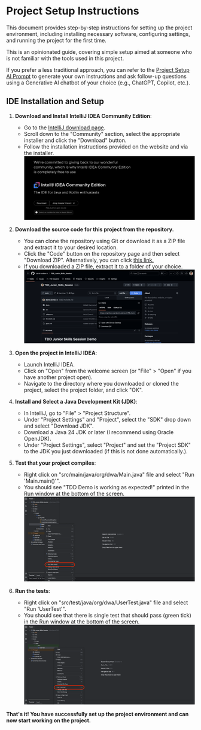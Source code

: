 # Project Setup Instructions

This document provides step-by-step instructions for setting up the project environment, including installing necessary software, configuring settings, and running the project for the first time.

This is an opinionated guide, covering simple setup aimed at someone who is not familiar with the tools used in this project.

If you prefer a less traditional approach, you can refer to the [Project Setup AI Prompt](ProjectSetupAIPrompt.md) to generate your own instructions and ask follow-up questions using a Generative AI chatbot of your choice (e.g., ChatGPT, Copilot, etc.).

## IDE Installation and Setup

1. **Download and Install IntelliJ IDEA Community Edition**:
   - Go to the [IntelliJ download page](https://www.jetbrains.com/idea/download/).
   - Scroll down to the "Community" section, select the appropriate installer and click the "Download" button.
   - Follow the installation instructions provided on the website and via the installer.
    ![image](assets/setup_intellij_install.png)

2. **Download the source code for this project from the repository.**
   - You can clone the repository using Git or download it as a ZIP file and extract it to your desired location.
   - Click the "Code" button on the repository page and then select "Download ZIP". Alternatively, you can click [this link.](https://github.com/david-andrew-k/TDD_Junior_Skills_Session/archive/refs/heads/main.zip)
   - If you downloaded a ZIP file, extract it to a folder of your choice.
   ![image](assets/setup_code_download.png)

3. **Open the project in IntelliJ IDEA**:
   - Launch IntelliJ IDEA.
   - Click on "Open" from the welcome screen (or "File" > "Open" if you have another project open).
   - Navigate to the directory where you downloaded or cloned the project, select the project folder, and click "OK".

4. **Install and Select a Java Development Kit (JDK)**:
    - In IntelliJ, go to "File" > "Project Structure".
    - Under "Project Settings" and "Project", select the "SDK" drop down and select "Download JDK".
    - Download a Java 24 JDK or later (I recommend using Oracle OpenJDK).
    - Under "Project Settings", select "Project" and set the "Project SDK" to the JDK you just downloaded (if this is not done automatically.).

5. **Test that your project compiles**:
    - Right click on "src/main/java/org/dwa/Main.java" file and select "Run 'Main.main()'".
    - You should see "TDD Demo is working as expected!" printed in the Run window at the bottom of the screen.
      ![image](assets/setup_run_main.png)

6. **Run the tests**:
   - Right click on "src/test/java/org/dwa/UserTest.java" file and select "Run 'UserTest'".
   - You should see that there is single test that should pass (green tick) in the Run window at the bottom of the screen.
     ![image](assets/setup_run_tests.png)


**That's it! You have successfully set up the project environment and can now start working on the project.**

